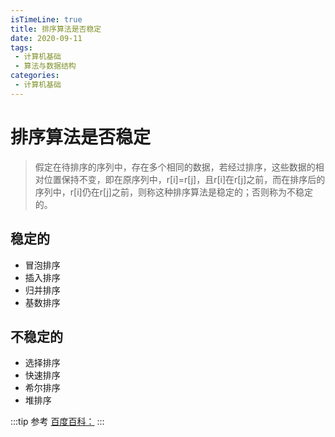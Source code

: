 ```yaml
---
isTimeLine: true
title: 排序算法是否稳定
date: 2020-09-11
tags:
 - 计算机基础
 - 算法与数据结构
categories:
 - 计算机基础
---
```

# 排序算法是否稳定
>假定在待排序的序列中，存在多个相同的数据，若经过排序，这些数据的相对位置保持不变，即在原序列中，r[i]=r[j]，且r[i]在r[j]之前，而在排序后的序列中，r[i]仍在r[j]之前，则称这种排序算法是稳定的；否则称为不稳定的。

## 稳定的
* 冒泡排序
* 插入排序
* 归并排序
* 基数排序

## 不稳定的
* 选择排序
* 快速排序
* 希尔排序
* 堆排序


:::tip 参考
[百度百科：](https://baike.baidu.com/item/%E6%8E%92%E5%BA%8F%E7%AE%97%E6%B3%95%E7%A8%B3%E5%AE%9A%E6%80%A7)
:::

